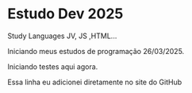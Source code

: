 # Estudo Dev 2025
 Study Languages JV, JS ,HTML...

Iniciando meus estudos de programação 26/03/2025.

Iniciando testes aqui agora.

Essa linha eu adicionei diretamente no site do GitHub
